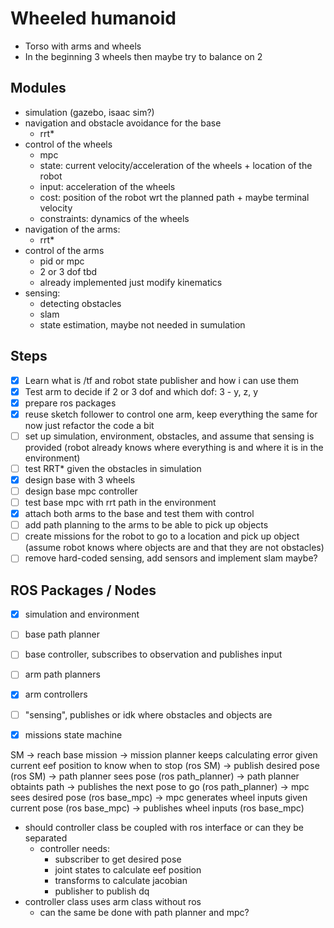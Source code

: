 # Wheeled humanoid

- Torso with arms and wheels
- In the beginning 3 wheels then maybe try to balance on 2

## Modules

- simulation (gazebo, isaac sim?)
- navigation and obstacle avoidance for the base
  - rrt*
- control of the wheels
  - mpc
  - state: current velocity/acceleration of the wheels + location of the robot
  - input: acceleration of the wheels
  - cost: position of the robot wrt the planned path + maybe terminal velocity
  - constraints: dynamics of the wheels
- navigation of the arms:
  - rrt*
- control of the arms
  - pid or mpc
  - 2 or 3 dof tbd
  - already implemented just modify kinematics
- sensing:
  - detecting obstacles
  - slam
  - state estimation, maybe not needed in sumulation

## Steps

- [x] Learn what is /tf and robot state publisher and how i can use them
- [x] Test arm to decide if 2 or 3 dof and which dof: 3 - y, z, y
- [x] prepare ros packages
- [x] reuse sketch follower to control one arm, keep everything the same for now just refactor the code a bit
- [ ] set up simulation, environment, obstacles, and assume that sensing is provided (robot already knows where everything is and where it is in the environment)
- [ ] test RRT* given the obstacles in simulation
- [x] design base with 3 wheels
- [ ] design base mpc controller
- [ ] test base mpc with rrt path in the environment
- [x] attach both arms to the base and test them with control
- [ ] add path planning to the arms to be able to pick up objects
- [ ] create missions for the robot to go to a location and pick up object (assume robot knows where objects are and that they are not obstacles)
- [ ] remove hard-coded sensing, add sensors and implement slam maybe?

## ROS Packages / Nodes

- [x] simulation and environment
- [ ] base path planner
- [ ] base controller, subscribes to observation and publishes input
- [ ] arm path planners
- [x] arm controllers
- [ ] "sensing", publishes or idk where obstacles and objects are
- [x] missions state machine


SM
-> reach base mission
-> mission planner keeps calculating error given current eef position to know when to stop (ros SM)
-> publish desired pose (ros SM)
-> path planner sees pose (ros path_planner)
-> path planner obtaints path
-> publishes the next pose to go (ros path_planner)
-> mpc sees desired pose (ros base_mpc)
-> mpc generates wheel inputs given current pose (ros base_mpc)
-> publishes wheel inputs (ros base_mpc)

- should controller class be coupled with ros interface or can they be separated
  - controller needs:
    - subscriber to get desired pose
    - joint states to calculate eef position
    - transforms to calculate jacobian
    - publisher to publish dq
- controller class uses arm class without ros
  - can the same be done with path planner and mpc?
